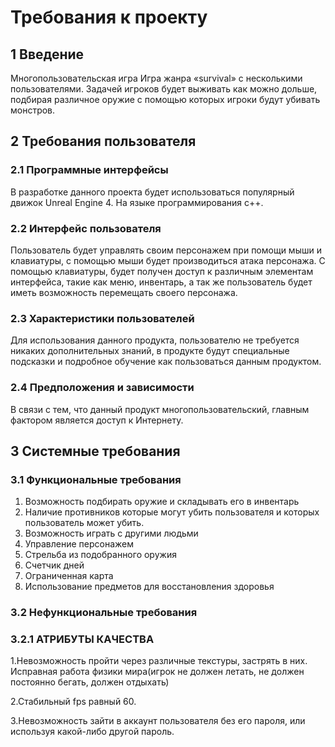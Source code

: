 # Требования к проекту
## 1 Введение
Многопользовательская игра
Игра жанра «survival» с несколькими пользователями. Задачей игроков будет выживать как можно дольше, подбирая различное оружие с помощью которых игроки будут убивать монстров.


## 2 Требования пользователя
### 2.1 Программные интерфейсы
В разработке данного проекта будет использоваться популярный движок Unreal Engine 4. На языке программирования c++.

### 2.2 Интерфейс пользователя
Пользователь будет управлять своим персонажем при помощи мыши и клавиатуры, с помощью мыши будет производиться атака персонажа. С помощью клавиатуры, будет получен доступ к различным элементам интерфейса, такие как меню, инвентарь, а так же пользователь будет иметь возможность перемещать своего персонажа.

### 2.3 Характеристики пользователей
Для использования данного продукта, пользователю не требуется никаких дополнительных знаний, в продукте будут специальные подсказки и подробное обучение как пользоваться данным продуктом.

### 2.4 Предположения и зависимости
В связи с тем, что данный продукт многопользовательский, главным фактором является доступ к Интернету.

## 3 Системные требования
### 3.1 Функциональные требования
 1. Возможность подбирать оружие и складывать его в инвентарь
 2. Наличие противников которые могут убить пользователя и которых пользователь может убить.
 3. Возможность играть с другими людьми
 4. Управление персонажем 
 5. Стрельба из подобранного оружия
 6. Счетчик дней
 7. Ограниченная карта
 8. Использование предметов для восстановления здоровья
 
### 3.2 Нефункциональные требования
### 3.2.1 АТРИБУТЫ КАЧЕСТВА
 1.Невозможность пройти через различные текстуры, застрять в них. Исправная работа физики мира(игрок не должен летать, не должен постоянно бегать, должен отдыхать)
 
 2.Стабильный fps равный 60.
 
 3.Невозможность зайти в аккаунт пользователя без его пароля, или используя какой-либо другой пароль. 

